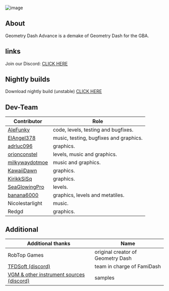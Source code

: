 ![image](https://github.com/AleFunky/geometry_dash_advance/blob/main/images/cover.jpg)

## About
Geometry Dash Advance is a demake of Geometry Dash for the GBA.

## links

Join our Discord: [CLICK HERE](https://discord.gg/Yh6JrS7eSU)

## Nightly builds
Download nightly build (unstable) [CLICK HERE](https://nightly.link/AleFunky/geometry_dash_advance/workflows/main/main/gd-adv.zip)

## Dev-Team

|Contributor|Role|
|---|---|
|[AleFunky](https://github.com/PinguLinux)|code, levels, testing and bugfixes.|
|[ElAngel378](https://github.com/ElAngel378)|music, testing, bugfixes and graphics.|
|[adrluc096](https://github.com/123456oil)|graphics.|
|[orionconstel](https://github.com/orionConstel)|levels, music and graphics.|
|[milkywaydotmoe](https://github.com/milkywaydotmoe)|music and graphics.|
|[KawaiiDawn](https://github.com/Astroclimber26)|graphics.|
|[KirikkSiSq](https://github.com/orionConstel)|graphics.|
|[SeaGlowingPro](https://github.com/SeaGlowingPro)|levels.|
|[banana6000](https://github.com/xXFamidashFan69Xx)|graphics, levels and metatiles.|
|Nicolestarlight|music.|
|Redgd|graphics.|

## Additional
|Additional thanks| Name |
|---|---|
|RobTop Games|original creator of Geometry Dash|
|[TFDSoft (discord)](https://discord.gg/PCbwQaZs8K)|team in charge of FamiDash|
|[VGM & other instrument sources (discord)](https://discord.gg/m4qzYNGHuS)|samples|
